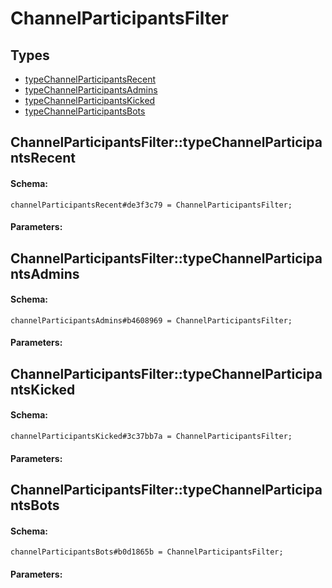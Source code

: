 # ChannelParticipantsFilter

## Types

* [typeChannelParticipantsRecent](#channelparticipantsfiltertypechannelparticipantsrecent)
* [typeChannelParticipantsAdmins](#channelparticipantsfiltertypechannelparticipantsadmins)
* [typeChannelParticipantsKicked](#channelparticipantsfiltertypechannelparticipantskicked)
* [typeChannelParticipantsBots](#channelparticipantsfiltertypechannelparticipantsbots)

## ChannelParticipantsFilter::typeChannelParticipantsRecent

#### Schema:

`channelParticipantsRecent#de3f3c79 = ChannelParticipantsFilter;`

#### Parameters:


## ChannelParticipantsFilter::typeChannelParticipantsAdmins

#### Schema:

`channelParticipantsAdmins#b4608969 = ChannelParticipantsFilter;`

#### Parameters:


## ChannelParticipantsFilter::typeChannelParticipantsKicked

#### Schema:

`channelParticipantsKicked#3c37bb7a = ChannelParticipantsFilter;`

#### Parameters:


## ChannelParticipantsFilter::typeChannelParticipantsBots

#### Schema:

`channelParticipantsBots#b0d1865b = ChannelParticipantsFilter;`

#### Parameters:


